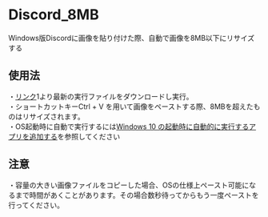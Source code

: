 # Discord_8MB
Windows版Discordに画像を貼り付けた際、自動で画像を8MB以下にリサイズする
## 使用法
・[リンク](https://github.com/skuralll/Discord_8MB/releases)1より最新の実行ファイルをダウンロードし実行。  
・ショートカットキーCtrl + V を用いて画像をペーストする際、8MBを超えたものはリサイズされます。  
・OS起動時に自動で実行するには[Windows 10 の起動時に自動的に実行するアプリを追加する](https://support.microsoft.com/ja-jp/windows/windows-10-%E3%81%AE%E8%B5%B7%E5%8B%95%E6%99%82%E3%81%AB%E8%87%AA%E5%8B%95%E7%9A%84%E3%81%AB%E5%AE%9F%E8%A1%8C%E3%81%99%E3%82%8B%E3%82%A2%E3%83%97%E3%83%AA%E3%82%92%E8%BF%BD%E5%8A%A0%E3%81%99%E3%82%8B-150da165-dcd9-7230-517b-cf3c295d89dd)を参照してください
## 注意
・容量の大きい画像ファイルをコピーした場合、OSの仕様上ペースト可能になるまで時間があくことがあります。その場合数秒待ってからもう一度ペーストを行ってください。
